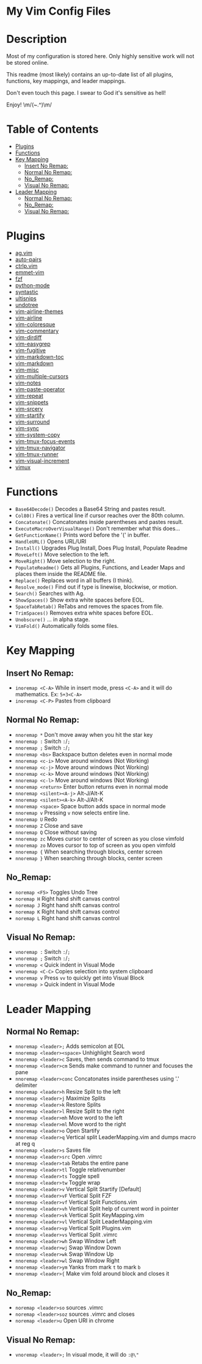 My Vim Config Files
===================


Description
===========
Most of my configuration is stored here.  Only highly sensitive work will not be stored online.

This readme (most likely) contains an up-to-date list of all plugins, functions, key mappings, and leader mappings.

Don't even touch this page. I swear to God it's sensitive as hell!

Enjoy! \m/(~.^)\m/


Table of Contents
=================
<!-- vim-markdown-toc GFM -->
* [Plugins](#plugins)
* [Functions](#functions)
* [Key Mapping](#key-mapping)
    * [Insert No Remap:](#insert-no-remap)
    * [Normal No Remap:](#normal-no-remap)
    * [No_Remap:](#no_remap)
    * [Visual No Remap:](#visual-no-remap)
* [Leader Mapping](#leader-mapping)
    * [Normal No Remap:](#normal-no-remap-1)
    * [No_Remap:](#no_remap-1)
    * [Visual No Remap:](#visual-no-remap-1)

<!-- vim-markdown-toc -->


Plugins
=======
 * [ag.vim](https://github.com/rking/ag.vim)
 * [auto-pairs](https://github.com/jiangmiao/auto-pairs)
 * [ctrlp.vim](https://github.com/kien/ctrlp.vim)
 * [emmet-vim](https://github.com/mattn/emmet-vim)
 * [fzf](https://github.com/junegunn/fzf)
 * [python-mode](https://github.com/python-mode/python-mode)
 * [syntastic](https://github.com/scrooloose/syntastic)
 * [ultisnips](https://github.com/SirVer/ultisnips)
 * [undotree](https://github.com/mbbill/undotree)
 * [vim-airline-themes](https://github.com/vim-airline/vim-airline-themes)
 * [vim-airline](https://github.com/bling/vim-airline)
 * [vim-coloresque](https://github.com/gorodinskiy/vim-coloresque)
 * [vim-commentary](https://github.com/tpope/vim-commentary)
 * [vim-dirdiff](https://github.com/will133/vim-dirdiff)
 * [vim-easygrep](https://github.com/dkprice/vim-easygrep)
 * [vim-fugitive](https://github.com/tpope/vim-fugitive)
 * [vim-markdown-toc](https://github.com/mzlogin/vim-markdown-toc)
 * [vim-markdown](https://github.com/plasticboy/vim-markdown)
 * [vim-misc](https://github.com/xolox/vim-misc)
 * [vim-multiple-cursors](https://github.com/terryma/vim-multiple-cursors)
 * [vim-notes](https://github.com/xolox/vim-notes)
 * [vim-paste-operator](https://github.com/blackbeltscripting/vim-paste-operator)
 * [vim-repeat](https://github.com/tpope/vim-repeat)
 * [vim-snippets](https://github.com/honza/vim-snippets)
 * [vim-srcery](https://github.com/roosta/vim-srcery)
 * [vim-startify](https://github.com/mhinz/vim-startify)
 * [vim-surround](https://github.com/tpope/vim-surround)
 * [vim-sync](https://github.com/eshion/vim-sync)
 * [vim-system-copy](https://github.com/christoomey/vim-system-copy)
 * [vim-tmux-focus-events](https://github.com/tmux-plugins/vim-tmux-focus-events)
 * [vim-tmux-navigator](https://github.com/christoomey/vim-tmux-navigator)
 * [vim-tmux-runner](https://github.com/christoomey/vim-tmux-runner)
 * [vim-visual-increment](https://github.com/triglav/vim-visual-increment)
 * [vimux](https://github.com/benmills/vimux)


Functions
=========
 * `Base64Decode()` Decodes a Base64 String and pastes result.
 * `Col80()` Fires a vertical line if cursor reaches over the 80th column.
 * `Concatonate()` Concatonates inside parentheses and pastes result.
 * `ExecuteMacroOverVisualRange()` Don't remember what this does...
 * `GetFunctionName()` Prints word before the '(' in buffer.
 * `HandleURL()` Opens URL/URI
 * `Install()` Upgrades Plug Install, Does Plug Install, Populate Readme
 * `MoveLeft()` Move selection to the left.
 * `MoveRight()` Move selection to the right.
 * `PopulateReadme()` Gets all Plugins, Functions, and Leader Maps and places them inside the README file.
 * `Replace()` Replaces word in all buffers (I think).
 * `Resolve_mode()` Find out if type is linewise, blockwise, or motion.
 * `Search()` Searches with Ag.
 * `ShowSpaces()` Show extra white spaces before EOL.
 * `SpaceTabRetab()` ReTabs and removes the spaces from file.
 * `TrimSpaces()` Removes extra white spaces before EOL.
 * `Unobscure()` ... in alpha stage.
 * `VimFold()` Automatically folds some files.


Key Mapping
===========
Insert No Remap:
----------------
 * `inoremap <C-A>` While in insert mode, press `<C-A>` and it will do mathematics. Ex: `5+3<C-A>`
 * `inoremap <C-P>` Pastes from clipboard

Normal No Remap:
----------------
 * `nnoremap *` Don't move away when you hit the star key
 * `nnoremap :` Switch `:`/`;`
 * `nnoremap ;` Switch `:`/`;`
 * `nnoremap <bs>` Backspace button deletes even in normal mode
 * `nnoremap <c-i>` Move around windows (Not Working)
 * `nnoremap <c-j>` Move around windows (Not Working)
 * `nnoremap <c-k>` Move around windows (Not Working)
 * `nnoremap <c-l>` Move around windows (Not Working)
 * `nnoremap <return>` Enter button returns even in normal mode
 * `nnoremap <silent><A-j>` Alt-J/Alt-K
 * `nnoremap <silent><A-k>` Alt-J/Alt-K
 * `nnoremap <space>` Space button adds space in normal mode
 * `nnoremap v` Pressing `v` now selects entire line.
 * `nnoremap U` Redo
 * `nnoremap Z` Close and save
 * `nnoremap Q` Close without saving
 * `nnoremap zc` Moves cursor to center of screen as you close vimfold
 * `nnoremap zo` Moves cursor to top of screen as you open vimfold
 * `nnoremap {` When searching through blocks, center screen
 * `nnoremap }` When searching through blocks, center screen

No_Remap:
---------
 * `noremap <F5>` Toggles Undo Tree
 * `noremap H` Right hand shift canvas control
 * `noremap J` Right hand shift canvas control
 * `noremap K` Right hand shift canvas control
 * `noremap L` Right hand shift canvas control

Visual No Remap:
----------------
 * `vnoremap :` Switch `:`/`;`
 * `vnoremap ;` Switch `:`/`;`
 * `vnoremap <` Quick indent in Visual Mode
 * `vnoremap <C-C>` Copies selection into system clipboard
 * `vnoremap v` Press `vv` to quickly get into Visual Block
 * `vnoremap >` Quick indent in Visual Mode


Leader Mapping
==============
Normal No Remap:
----------------
 * `nnoremap <leader>;` Adds semicolon at EOL
 * `nnoremap <leader><space>` Unhighlight Search word
 * `nnoremap <leader>c` Saves, then sends command to tmux
 * `nnoremap <leader>cm` Sends make command to runner and focuses the pane
 * `nnoremap <leader>conc` Concatonates inside parentheses using '.' delimiter
 * `nnoremap <leader>h` Resize Split to the left
 * `nnoremap <leader>j` Maximize Splits
 * `nnoremap <leader>k` Restore Splits
 * `nnoremap <leader>l` Resize Split to the right
 * `nnoremap <leader>mh` Move word to the left
 * `nnoremap <leader>ml` Move word to the right
 * `nnoremap <leader>o` Open Startify
 * `nnoremap <leader>q` Vertical split LeaderMapping.vim and dumps macro at reg q
 * `nnoremap <leader>s` Saves file
 * `nnoremap <leader>src` Open .vimrc
 * `nnoremap <leader>tab` Retabs the entire pane
 * `nnoremap <leader>tl` Toggle relativenumber
 * `nnoremap <leader>ts` Toggle spell
 * `nnoremap <leader>tw` Toggle wrap
 * `nnoremap <leader>v` Vertical Split Startify [Default]
 * `nnoremap <leader>vF` Vertical Split FZF
 * `nnoremap <leader>vf` Vertical Split Functions.vim
 * `nnoremap <leader>vh` Vertical Split help of current word in pointer
 * `nnoremap <leader>vk` Vertical Split KeyMapping.vim
 * `nnoremap <leader>vl` Vertical Split LeaderMapping.vim
 * `nnoremap <leader>vp` Vertical Split Plugins.vim
 * `nnoremap <leader>vs` Vertical Split .vimrc
 * `nnoremap <leader>wh` Swap Window Left
 * `nnoremap <leader>wj` Swap Window Down
 * `nnoremap <leader>wk` Swap Window Up
 * `nnoremap <leader>wl` Swap Window Right
 * `nnoremap <leader>ym` Yanks from mark `t` to mark `b`
 * `nnoremap <leader>{` Make vim fold around block and closes it

No_Remap:
---------
 * `noremap <leader>so` sources .vimrc
 * `noremap <leader>soz` sources .vimrc and closes
 * `noremap <leader>u` Open URI in chrome

Visual No Remap:
----------------
 * `vnoremap <leader>;` In visual mode, it will do `:@\"`


